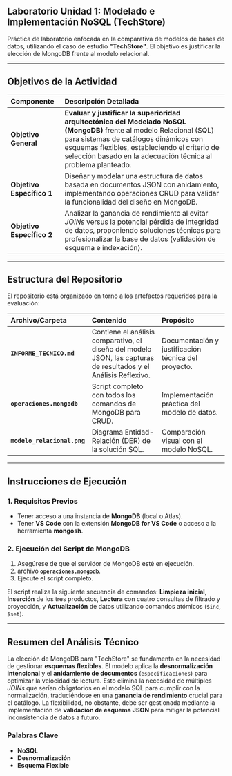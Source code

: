 ## Laboratorio Unidad 1: Modelado e Implementación NoSQL (TechStore)

Práctica de laboratorio enfocada en la comparativa de modelos de bases de datos, utilizando el caso de estudio **"TechStore"**. El objetivo es justificar la elección de MongoDB frente al modelo relacional.

---

## Objetivos de la Actividad

| Componente | Descripción Detallada |
| :--- | :--- |
| **Objetivo General** | **Evaluar y justificar la superioridad arquitectónica del Modelado NoSQL (MongoDB)** frente al modelo Relacional (SQL) para sistemas de catálogos dinámicos con esquemas flexibles, estableciendo el criterio de selección basado en la adecuación técnica al problema planteado. |
| **Objetivo Específico 1** | Diseñar y modelar una estructura de datos basada en documentos JSON con anidamiento, implementando operaciones CRUD para validar la funcionalidad del diseño en MongoDB. |
| **Objetivo Específico 2** | Analizar la ganancia de rendimiento al evitar *JOINs* versus la potencial pérdida de integridad de datos, proponiendo soluciones técnicas para profesionalizar la base de datos (validación de esquema e indexación). |

---

## Estructura del Repositorio

El repositorio está organizado en torno a los artefactos requeridos para la evaluación:

| Archivo/Carpeta | Contenido | Propósito |
| :--- | :--- | :--- |
| **`INFORME_TECNICO.md`** | Contiene el análisis comparativo, el diseño del modelo JSON, las capturas de resultados y el Análisis Reflexivo. | Documentación y justificación técnica del proyecto. |
| **`operaciones.mongodb`** | Script completo con todos los comandos de MongoDB para CRUD. | Implementación práctica del modelo de datos. |
| **`modelo_relacional.png`** | Diagrama Entidad-Relación (DER) de la solución SQL. | Comparación visual con el modelo NoSQL. |

---

## Instrucciones de Ejecución


### 1. Requisitos Previos

* Tener acceso a una instancia de **MongoDB** (local o Atlas).
* Tener **VS Code** con la extensión **MongoDB for VS Code** o acceso a la herramienta **mongosh**.

### 2. Ejecución del Script de MongoDB

1.  Asegúrese de que el servidor de MongoDB esté en ejecución.
2.  archivo **`operaciones.mongodb`**.
3.  Ejecute el script completo.

El script realiza la siguiente secuencia de comandos: **Limpieza inicial**, **Inserción** de los tres productos, **Lectura** con cuatro consultas de filtrado y proyección, y **Actualización** de datos utilizando comandos atómicos (`$inc`, `$set`).

---

## Resumen del Análisis Técnico

La elección de MongoDB para "TechStore" se fundamenta en la necesidad de gestionar **esquemas flexibles**. El modelo aplica la **desnormalización intencional** y el **anidamiento de documentos** (`especificaciones`) para optimizar la velocidad de lectura. Esto elimina la necesidad de múltiples *JOINs* que serían obligatorios en el modelo SQL para cumplir con la normalización, traduciéndose en una **ganancia de rendimiento** crucial para el catálogo. La flexibilidad, no obstante, debe ser gestionada mediante la implementación de **validación de esquema JSON** para mitigar la potencial inconsistencia de datos a futuro.

### Palabras Clave

* **NoSQL**
* **Desnormalización**
* **Esquema Flexible**